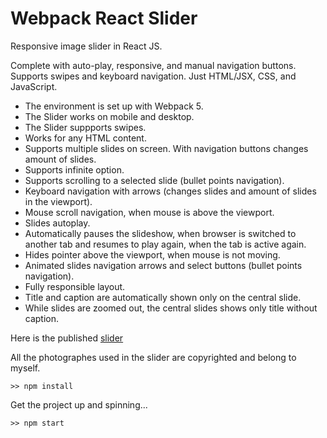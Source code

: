 # Webpack React Slider
Responsive image slider in React JS.

Complete with auto-play, responsive, and manual navigation buttons. Supports swipes and keyboard navigation. Just HTML/JSX, CSS, and JavaScript.

* The environment is set up with Webpack 5.
* The Slider works on mobile and desktop.
* The Slider suppports swipes.
* Works for any HTML content.
* Supports multiple slides on screen. With navigation buttons changes amount of slides.
* Supports infinite option.
* Supports scrolling to a selected slide (bullet points navigation).
* Keyboard navigation with arrows (changes slides and amount of slides in the viewport).
* Mouse scroll navigation, when mouse is above the viewport.
* Slides autoplay.
* Automatically pauses the slideshow, when browser is switched to another tab and resumes to play again, when the tab is active again.
* Hides pointer above the viewport, when mouse is not moving.
* Animated slides navigation arrows and select buttons (bullet points navigation).
* Fully responsible layout.
* Title and caption are automatically shown only on the central slide.
* While slides are zoomed out, the central slides shows only title without caption.

Here is the published [slider](https://konstantinromanov.github.io/responsive_react_slider_with_navigation_and_autoplay/) 

All the photographes used in the slider are copyrighted and belong to myself.

```
>> npm install
```

Get the project up and spinning...
```
>> npm start
```
